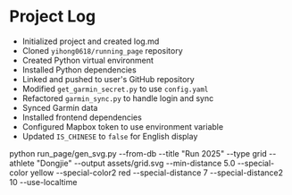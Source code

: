 # Project Log

- Initialized project and created log.md
- Cloned `yihong0618/running_page` repository
- Created Python virtual environment
- Installed Python dependencies
- Linked and pushed to user's GitHub repository
- Modified `get_garmin_secret.py` to use `config.yaml`
- Refactored `garmin_sync.py` to handle login and sync
- Synced Garmin data
- Installed frontend dependencies
- Configured Mapbox token to use environment variable
- Updated `IS_CHINESE` to `false` for English display


python run_page/gen_svg.py --from-db --title "Run 2025" --type grid --athlete "Dongjie"  --output assets/grid.svg --min-distance 5.0 --special-color yellow --special-color2 red --special-distance 7 --special-distance2 10 --use-localtime